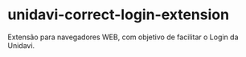 # unidavi-correct-login-extension

Extensão para navegadores WEB, com objetivo de facilitar o Login da Unidavi.
